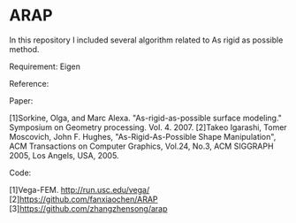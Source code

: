 # ARAP

In this repository I included several algorithm related to As rigid as possible method.

Requirement: Eigen

Reference:

Paper:

[1]Sorkine, Olga, and Marc Alexa. "As-rigid-as-possible surface modeling." Symposium on Geometry processing. Vol. 4. 2007.
[2]Takeo Igarashi, Tomer Moscovich, John F. Hughes, "As-Rigid-As-Possible Shape Manipulation", ACM Transactions on Computer Graphics, Vol.24, No.3, ACM SIGGRAPH 2005, Los Angels, USA, 2005.

Code:

[1]Vega-FEM. http://run.usc.edu/vega/
[2]https://github.com/fanxiaochen/ARAP
[3]https://github.com/zhangzhensong/arap

